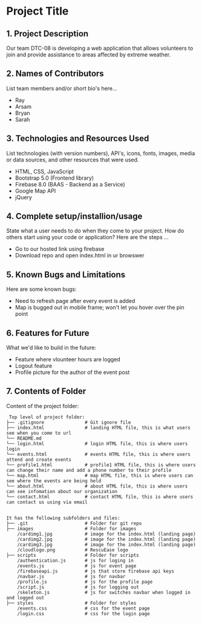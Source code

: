 # Project Title

## 1. Project Description

Our team DTC-08 is developing a web application that allows volunteers
to join and provide assistance to areas affected by extreme weather.


## 2. Names of Contributors

List team members and/or short bio's here...

* Ray
* Arsam 
* Bryan
* Sarah

## 3. Technologies and Resources Used

List technologies (with version numbers), API's, icons, fonts, images, media or data sources, and other resources that were used.

- HTML, CSS, JavaScript
- Bootstrap 5.0 (Frontend library)
- Firebase 8.0 (BAAS - Backend as a Service)
- Google Map API
- jQuery

## 4. Complete setup/installion/usage

State what a user needs to do when they come to your project. How do others start using your code or application?
Here are the steps ...

- Go to our hosted link using firebase
- Download repo and open index.html in ur browswer
## 5. Known Bugs and Limitations

Here are some known bugs:

- Need to refresh page after every event is added
- Map is bugged out in mobile frame; won't let you hover over the pin point

## 6. Features for Future

What we'd like to build in the future:

- Feature where vlounteer hours are logged
- Logout feature
- Profile picture for the author of the event post

## 7. Contents of Folder

Content of the project folder:

```
 Top level of project folder:
├── .gitignore               # Git ignore file
├── index.html               # landing HTML file, this is what users see when you come to url
└── README.md
└── login.html               # login HTML file, this is where users login
└── events.html              # events HTML file, this is where users attend and create events
└── profile1.html            # profile1 HTML file, this is where users can change their name and add a phone number to their profile
└── map.html                 # map HTML file, this is where users can see where the events are being held
└── about.html               # about HTML file, this is where users can see infomation about our organization
└── contact.html             # contact HTML file, this is where users can contact us using via email


It has the following subfolders and files:
├── .git                     # Folder for git repo
├── images                   # Folder for images
    /cardimg1.jpg            # image for the index.html (landing page)
    /cardimg2.jpg            # image for the index.html (landing page)
    /cardimg3.jpg            # image for the index.html (landing page)
    /cloudlogo.png           # RescuEase logo
├── scripts                  # Folder for scripts
    /authentication.js       # js for loging in
    /events.js               # js for event page 
    /firebaseapi.js          # js that store firebase api keys
    /navbar.js               # js for navbar
    /profile.js              # js for the profile page
    /script.js               # js for logging out
    /skeleton.js             # js for switches navbar when logged in and logged out
├── styles                   # Folder for styles
    /events.css              # css for the event page
    /login.css               # css for the login page     
```
